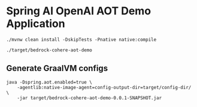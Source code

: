 # Spring AI OpenAI AOT Demo Application

```
./mvnw clean install -DskipTests -Pnative native:compile
```

```
./target/bedrock-cohere-aot-demo
```

## Generate GraalVM configs

```
java -Dspring.aot.enabled=true \
    -agentlib:native-image-agent=config-output-dir=target/config-dir/ \
    -jar target/bedrock-cohere-aot-demo-0.0.1-SNAPSHOT.jar
```